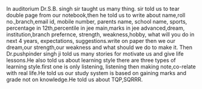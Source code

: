 In auditorium Dr.S.B. singh sir taught us many thing. sir told us to tear double page from our notebook,then he told us to write about name,roll no.,branch,email id, mobile number, parents name, school name, sports, percentage in 12th,percentile in jee main,marks in jee advanced,dream, institution,branch prefernce, strength, weakness,hobby, what will you do in next 4 years, expectations, suggestions.write on paper then we our dream,our strength,our weakness and what should we do to make it.
Then Dr.pushpinder singh ji told us many stories for motivate us and give life lessons.He also told us about learning style there are three types of learning style.first one is only listening, listening then making note,co-relate with real life.He told us our study system is based on gaining marks and grade not on knowledge.He told us about TQP,SQRRR.

